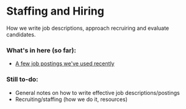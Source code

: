 # Staffing and Hiring

How we write job descriptions, approach recruiring and evaluate candidates.

### What's in here (so far):

-  [A few job postings we've used recently](/staffing/job-descriptions)

### Still to-do:

-  General notes on how to write effective job descriptions/postings
-  Recruiting/staffing (how we do it, resources)